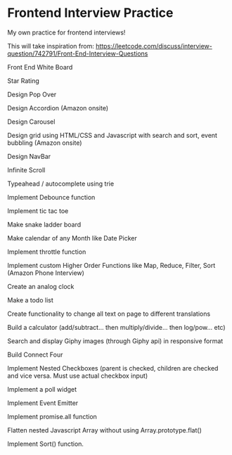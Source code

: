 # Frontend Interview Practice
My own practice for frontend interviews!

This will take inspiration from:
https://leetcode.com/discuss/interview-question/742791/Front-End-Interview-Questions

Front End White Board  

Star Rating  

Design Pop Over

Design Accordion (Amazon onsite)

Design Carousel

Design grid using HTML/CSS and Javascript with search and sort, event bubbling (Amazon onsite)

Design NavBar

Infinite Scroll

Typeahead / autocomplete using trie

Implement Debounce function

Implement tic tac toe

Make snake ladder board

Make calendar of any Month like Date Picker

Implement throttle function

Implement custom Higher Order Functions like Map, Reduce, Filter, Sort (Amazon Phone Interview)

Create an analog clock

Make a todo list

Create functionality to change all text on page to different translations

Build a calculator (add/subtract... then multiply/divide... then log/pow... etc)

Search and display Giphy images (through Giphy api) in responsive format

Build Connect Four

Implement Nested Checkboxes (parent is checked, children are checked and vice versa. Must use actual checkbox input)

Implement a poll widget

Implement Event Emitter

Implement promise.all function

Flatten nested Javascript Array without using Array.prototype.flat()

Implement Sort() function.
